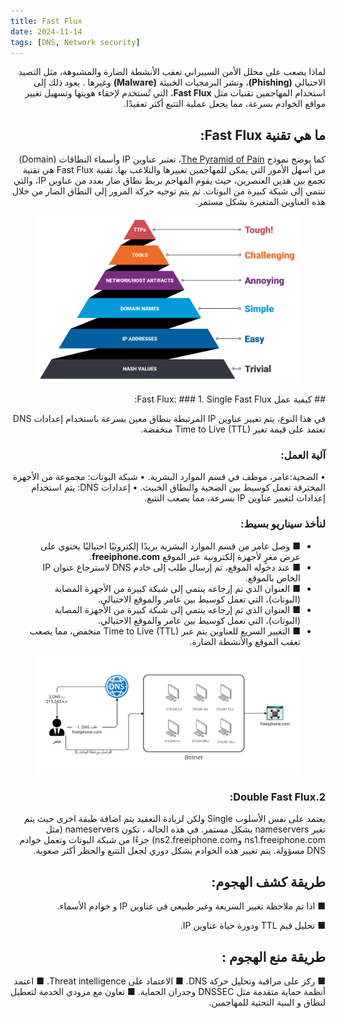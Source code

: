 ```yaml
---
title: Fast Flux
date: 2024-11-14 
tags: [DNS, Network security]
---
```

<div dir="rtl" markdown="1">

لماذا يصعب على محلل الأمن السيبراني تعقب الأنشطة الضارة والمشبوهة، مثل التصيد الاحتيالي **(Phishing)**، ونشر البرمجيات الخبيثة **(Malware)** وغيرها . يعود ذلك إلى استخدام المهاجمين تقنيات مثل **Fast Flux**، التي تُستخدم لإخفاء هويتها وتسهيل تغيير مواقع الخوادم بسرعة، مما يجعل عملية التتبع أكثر تعقيدًا.

## ما هي تقنية Fast Flux:
كما يوضح نموذج [The Pyramid of Pain](https://www.sans.org/tools/the-pyramid-of-pain/)، تعتبر عناوين IP وأسماء النطاقات (Domain) من أسهل الأمور التي يمكن للمهاجمين تغييرها والتلاعب بها. تقنية Fast Flux هي تقنية تجمع بين هذين العنصرين، حيث يقوم المهاجم بربط نطاق ضار بعدد من عناوين IP، والتي تنتمي إلى شبكة كبيرة من البوتات. ثم يتم توجيه حركة المرور إلى النطاق الضار من خلال هذه العناوين المتغيرة بشكل مستمر.

<figure>
<img src="/assets/img/The_Pyramid_of_Pain.png" alt="The_Pyramid_of_Pain">
</figure>
## كيفية عمل Fast Flux:
### 1. Single Fast Flux:

في هذا النوع، يتم تغيير عناوين IP المرتبطة بنطاق معين بسرعة باستخدام إعدادات DNS تعتمد على قيمة تغير Time to Live (TTL) منخفضة.
### آلية العمل:
• الضحية:عامر، موظف في قسم الموارد البشرية.
• شبكة البوتات: مجموعة من الأجهزة المخترقة تعمل كوسيط بين الضحية والنطاق الخبيث.
• إعدادات DNS: يتم استخدام إعدادات لتغيير عناوين IP بسرعة، مما يصعب التتبع.

### لنأخذ سيناريو بسيط:
- ■ وصل عامر من قسم الموارد البشرية بريدًا إلكترونيًا احتياليًا يحتوي على عرض مغرٍ لأجهزة إلكترونية عبر الموقع **freeiphone.com**.
- ■ عند دخوله الموقع، تم إرسال طلب إلى خادم DNS لاسترجاع عنوان IP الخاص بالموقع.
- ■ العنوان الذي تم إرجاعه ينتمي إلى شبكة كبيرة من الأجهزة المصابة (البوتات)، التي تعمل كوسيط بين عامر والموقع الاحتيالي.
- ■ العنوان الذي تم إرجاعه ينتمي إلى شبكة كبيرة من الأجهزة المصابة (البوتات)، التي تعمل كوسيط بين عامر والموقع الاحتيالي.
- ■ التغيير السريع للعناوين يتم عبر Time to Live (TTL) منخفض، مما يصعب تعقب الموقع والأنشطة الضارة.

<figure>
<img src="/assets/img/Amer_case.png" alt="Amer_case">
</figure>

### 2.Double Fast Flux:
يعتمد على نفس الأسلوب Single  ولكن لزيادة التعقيد يتم  اضافة طبقة اخرى حيث يتم تغير nameservers بشكل مستمر.
في هذه الحالة ، تكون nameservers (مثل ns1.freeiphone.com وns2.freeiphone.com) جزءًا من شبكة البوتات وتعمل خوادم DNS مسؤولة. يتم تغيير هذه الخوادم بشكل دوري لجعل التتبع والحظر أكثر صعوبة.

## طريقة كشف الهجوم:
■ اذا تم ملاحظة تغيير السريعة وغير طبيعي  في عناوين IP و خوادم الأسماء.

■ تحليل قيم TTL ودورة حياة عناوين IP.

## طريقة منع الهجوم :
■ ركز على مراقبة وتحليل حركة DNS.
■ الاعتماد على Threat intelligence.
■  اعتمد أنظمة حماية متقدمة مثل DNSSEC وجدران الحماية.
■ تعاون مع مزودي الخدمة لتعطيل لنطاق و البنية التحتية للمهاجمين.




 </div>
 
